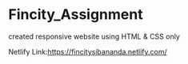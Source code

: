 # Fincity_Assignment
created responsive website using HTML &amp; CSS only


Netlify Link:https://fincitysibananda.netlify.com/
